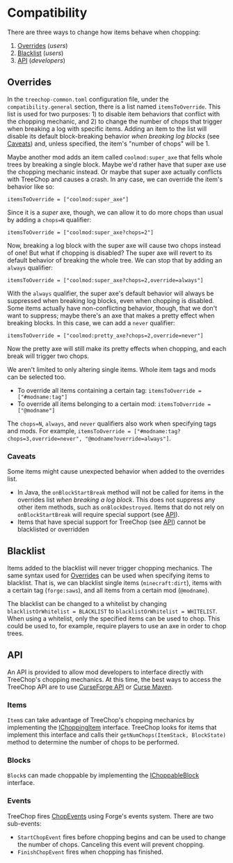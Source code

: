 # Compatibility

There are three ways to change how items behave when chopping:
1. [Overrides](#overrides) (*users*)
1. [Blacklist](#blacklist) (*users*)
1. [API](#api) (*developers*)

## Overrides

In the `treechop-common.toml` configuration file, under the `compatibility.general` section, there is a list named `itemsToOverride`. This list is used for two purposes: 1) to disable item behaviors that conflict with the chopping mechanic, and 2) to change the number of chops that trigger when breaking a log with specific items. Adding an item to the list will disable its default block-breaking behavior *when breaking log blocks* (see [Caveats](#caveats)) and, unless specified, the item's "number of chops" will be 1.

Maybe another mod adds an item called `coolmod:super_axe` that fells whole trees by breaking a single block. Maybe we'd rather have that super axe use the chopping mechanic instead. Or maybe that super axe actually conflicts with TreeChop and causes a crash. In any case, we can override the item's behavior like so:

`itemsToOverride = ["coolmod:super_axe"]`

Since it is a *super* axe, though, we can allow it to do more chops than usual by adding a `chops=N` qualifier:

`itemsToOverride = ["coolmod:super_axe?chops=2"]`

Now, breaking a log block with the super axe will cause two chops instead of one! But what if chopping is disabled? The super axe will revert to its default behavior of breaking the whole tree. We can stop that by adding an `always` qualifier:

`itemsToOverride = ["coolmod:super_axe?chops=2,override=always"]`

With the `always` qualifier, the super axe's default behavior will always be suppressed when breaking log blocks, even when chopping is disabled. Some items actually have non-conflicting behavior, though, that we don't want to suppress; maybe there's an axe that makes a pretty effect when breaking blocks. In this case, we can add a `never` qualifier:

`itemsToOverride = ["coolmod:pretty_axe?chops=2,override=never"]`

Now the pretty axe will still make its pretty effects when chopping, and each break will trigger two chops.

We aren't limited to only altering single items. Whole item tags and mods can be selected too.
- To override all items containing a certain tag: `itemsToOverride = ["#modname:tag"]`
- To override all items belonging to a certain mod: `itemsToOverride = ["@modname"]`

The `chops=N`, `always`, and `never` qualifiers also work when specifying tags and mods. For example, `itemsToOverride = ["#modname:tag?chops=3,override=never", "@modname?override=always"]`.

### Caveats

Some items might cause unexpected behavior when added to the overrides list.

- In Java, the `onBlockStartBreak` method will not be called for items in the overrides list *when breaking a log block*. This does not suppress any other item methods, such as `onBlockDestroyed`. Items that do not rely on `onBlockStartBreak` will require special support (see [API](#api)).
- Items that have special support for TreeChop (see [API](#api)) cannot be blacklisted or overridden

## Blacklist

Items added to the blacklist will never trigger chopping mechanics. The same syntax used for [Overrides](#overrides) can be used when specifying items to blacklist. That is, we can blacklist single items (`minecraft:dirt`), items with a certain tag (`forge:saws`), and all items from a certain mod (`@modname`).

The blacklist can be changed to a whitelist by changing `blacklistOrWhitelist = BLACKLIST` to `blacklistOrWhitelist = WHITELIST`. When using a whitelist, only the specified items can be used to chop. This could be used to, for example, require players to use an axe in order to chop trees.

## API

An API is provided to allow mod developers to interface directly with TreeChop's chopping mechanics. At this time, the best ways to access the TreeChop API are to use [CurseForge API](https://support.curseforge.com/en/support/solutions/articles/9000197321-curseforge-api) or [Curse Maven](https://www.cursemaven.com/).

### Items

`Item`s can take advantage of TreeChop's chopping mechanics by implementing the [IChoppingItem](https://github.com/hammertater/treechop/blob/main/src/main/java/ht/treechop/api/IChoppingItem.java]) interface. TreeChop looks for items that implement this interface and calls their `getNumChops(ItemStack, BlockState)` method to determine the number of chops to be performed.

### Blocks

`Block`s can made choppable by implementing the [IChoppableBlock](https://github.com/hammertater/treechop/blob/main/src/main/java/ht/treechop/api/IChoppableBlock.java) interface.

### Events

TreeChop fires [ChopEvents](https://github.com/hammertater/treechop/blob/main/src/main/java/ht/treechop/common/event/ChopEvent.java) using Forge's events system. There are two sub-events:
- `StartChopEvent` fires before chopping begins and can be used to change the number of chops. Canceling this event will prevent chopping.
- `FinishChopEvent` fires when chopping has finished.
